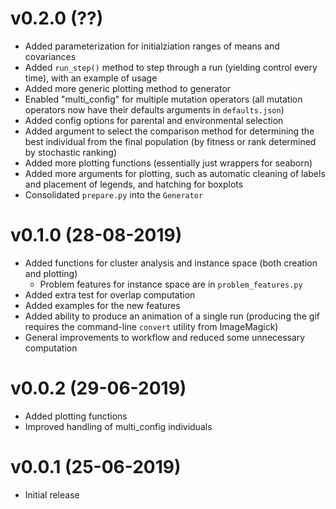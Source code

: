 # v0.2.0 (??)
* Added parameterization for initialziation ranges of means and covariances
* Added `run_step()` method to step through a run (yielding control every time), with an example of usage
* Added more generic plotting method to generator
* Enabled "multi_config" for multiple mutation operators (all mutation operators now have their defaults arguments in `defaults.json`)
* Added config options for parental and environmental selection
* Added argument to select the comparison method for determining the best individual from the final population (by fitness or rank determined by stochastic ranking)
* Added more plotting functions (essentially just wrappers for seaborn)
* Added more arguments for plotting, such as automatic cleaning of labels and placement of legends, and hatching for boxplots
* Consolidated `prepare.py` into the `Generator`

# v0.1.0 (28-08-2019)
* Added functions for cluster analysis and instance space (both creation and plotting)
    * Problem features for instance space are in `problem_features.py`
* Added extra test for overlap computation
* Added examples for the new features
* Added ability to produce an animation of a single run (producing the gif requires the command-line `convert` utility from ImageMagick)
* General improvements to workflow and reduced some unnecessary computation

# v0.0.2 (29-06-2019)
* Added plotting functions
* Improved handling of multi_config individuals

# v0.0.1 (25-06-2019)
* Initial release